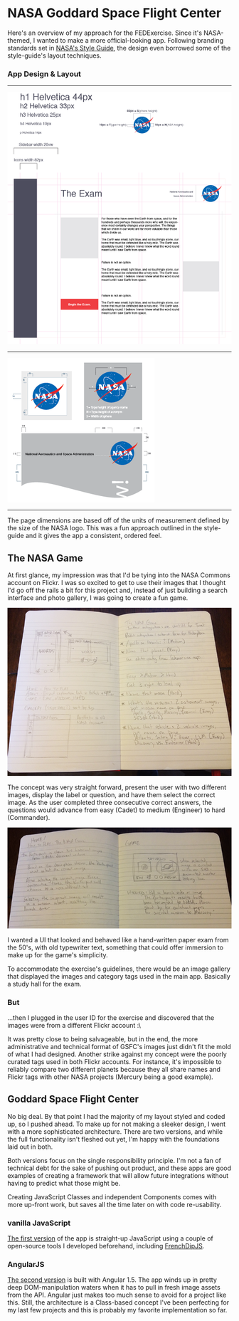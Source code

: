 
# NASA Goddard Space Flight Center

Here's an overview of my approach for the FEDExercise. Since it's NASA-themed, I wanted to make a more official-looking app. Following branding standards set in [NASA's Style Guide](http://sservi.nasa.gov/wp-content/uploads/2011/10/NASA_Style_Guide_v2.1.pdf), the design even borrowed some of the style-guide's layout techniques.

### App Design & Layout

* * *

![alt text](_layout.png "App layout design")

* * *

![alt text](_branding.png "Branding guidelines")

* * *

The page dimensions are based off of the units of measurement defined by the size of the NASA logo. This was a fun approach outlined in the style-guide and it gives the app a consistent, ordered feel.

## The NASA Game

At first glance, my impression was that I'd be tying into the NASA Commons account on Flickr. I was so excited to get to use their images that I thought I'd go off the rails a bit for this project and, instead of just building a search interface and photo gallery, I was going to create a fun game.

![alt text](_game-notes-1.png "Field notes during my lunch break")

The concept was very straight forward, present the user with two different images, display the label or question, and have them select the correct image. As the user completed three consecutive correct answers, the questions would advance from easy (Cadet) to medium (Engineer) to hard (Commander).

![alt text](_game-notes-2.png "Field notes during my lunch break, part 2")

I wanted a UI that looked and behaved like a hand-written paper exam from the 50's, with old typewriter text, something that could offer immersion to make up for the game's simplicity.

To accommodate the exercise's guidelines, there would be an image gallery that displayed the images and category tags used in the main app. Basically a study hall for the exam.

### But

...then I plugged in the user ID for the exercise and discovered that the images were from a different Flickr account :\

It was pretty close to being salvageable, but in the end, the more administrative and technical format of GSFC's images just didn't fit the mold of what I had designed. Another strike against my concept were the poorly curated tags used in both Flickr accounts. For instance, it's impossible to reliably compare two different planets because they all share names and Flickr tags with other NASA projects (Mercury being a good example).

## Goddard Space Flight Center

No big deal. By that point I had the majority of my layout styled and coded up, so I pushed ahead. To make up for not making a sleeker design, I went with a more sophisticated architecture. There are two versions, and while the full functionality isn't fleshed out yet, I'm happy with the foundations laid out in both.

Both versions focus on the single responsibility principle. I'm not a fan of technical debt for the sake of pushing out product, and these apps are good examples of creating a framework that will allow future integrations without having to predict what those might be.

Creating JavaScript Classes and independent Components comes with more up-front work, but saves all the time later on with code re-usability.

### vanilla JavaScript

[The first version](http://nominalaeon.github.io/nasa-gsfc-js/) of the app is straight-up JavaScript using a couple of open-source tools I developed beforehand, including [FrenchDipJS](http://nominalaeon.github.io/french-dip/).

### AngularJS

[The second version](http://nominalaeon.github.io/nasa-gsfc-ng/) is built with Angular 1.5. The app winds up in pretty deep DOM-manipulation waters when it has to pull in fresh image assets from the API. Angular just makes too much sense to avoid for a project like this. Still, the architecture is a Class-based concept I've been perfecting for my last few projects and this is probably my favorite implementation so far.


